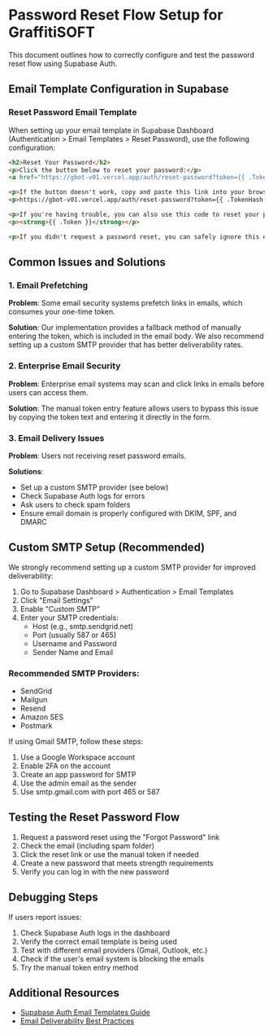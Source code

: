 # Password Reset Flow Setup for GraffitiSOFT

This document outlines how to correctly configure and test the password reset flow using Supabase Auth.

## Email Template Configuration in Supabase

### Reset Password Email Template

When setting up your email template in Supabase Dashboard (Authentication > Email Templates > Reset Password), use the following configuration:

```html
<h2>Reset Your Password</h2>
<p>Click the button below to reset your password:</p>
<a href="https://gbot-v01.vercel.app/auth/reset-password?token={{ .TokenHash }}&type=recovery#recovery">Reset Password</a>

<p>If the button doesn't work, copy and paste this link into your browser:</p>
<p>https://gbot-v01.vercel.app/auth/reset-password?token={{ .TokenHash }}&type=recovery#recovery</p>

<p>If you're having trouble, you can also use this code to reset your password manually:</p>
<p><strong>{{ .Token }}</strong></p>

<p>If you didn't request a password reset, you can safely ignore this email.</p>
```

## Common Issues and Solutions

### 1. Email Prefetching

**Problem**: Some email security systems prefetch links in emails, which consumes your one-time token.

**Solution**: Our implementation provides a fallback method of manually entering the token, which is included in the email body. We also recommend setting up a custom SMTP provider that has better deliverability rates.

### 2. Enterprise Email Security

**Problem**: Enterprise email systems may scan and click links in emails before users can access them.

**Solution**: The manual token entry feature allows users to bypass this issue by copying the token text and entering it directly in the form.

### 3. Email Delivery Issues

**Problem**: Users not receiving reset password emails.

**Solutions**:
- Set up a custom SMTP provider (see below)
- Check Supabase Auth logs for errors
- Ask users to check spam folders
- Ensure email domain is properly configured with DKIM, SPF, and DMARC

## Custom SMTP Setup (Recommended)

We strongly recommend setting up a custom SMTP provider for improved deliverability:

1. Go to Supabase Dashboard > Authentication > Email Templates
2. Click "Email Settings"
3. Enable "Custom SMTP"
4. Enter your SMTP credentials:
   - Host (e.g., smtp.sendgrid.net)
   - Port (usually 587 or 465)
   - Username and Password
   - Sender Name and Email

### Recommended SMTP Providers:
- SendGrid
- Mailgun
- Resend
- Amazon SES
- Postmark

If using Gmail SMTP, follow these steps:
1. Use a Google Workspace account
2. Enable 2FA on the account
3. Create an app password for SMTP
4. Use the admin email as the sender
5. Use smtp.gmail.com with port 465 or 587

## Testing the Reset Password Flow

1. Request a password reset using the "Forgot Password" link
2. Check the email (including spam folder)
3. Click the reset link or use the manual token if needed
4. Create a new password that meets strength requirements
5. Verify you can log in with the new password

## Debugging Steps

If users report issues:

1. Check Supabase Auth logs in the dashboard
2. Verify the correct email template is being used
3. Test with different email providers (Gmail, Outlook, etc.)
4. Check if the user's email system is blocking the emails
5. Try the manual token entry method

## Additional Resources

- [Supabase Auth Email Templates Guide](https://supabase.com/docs/guides/auth/auth-email-templates)
- [Email Deliverability Best Practices](https://supabase.com/docs/guides/auth/auth-smtp) 